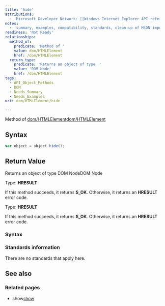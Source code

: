 ```yaml
---
title: 'hide'
attributions:
  - 'Microsoft Developer Network: [[Windows Internet Explorer API reference](http://msdn.microsoft.com/en-us/library/ie/hh828809%28v=vs.85%29.aspx) Article]'
notes:
  - 'summary, examples, compatibility, standards, clean-up of MSDN import'
readiness: 'Not Ready'
relationships:
  method_of:
    predicate: 'Method of '
    value: dom/HTMLElement
    href: /dom/HTMLElement
  return_type:
    predicate: 'Returns an object of type  '
    value: 'DOM Node'
    href: /dom/HTMLElement
tags:
  - API_Object_Methods
  - DOM
  - Needs_Summary
  - Needs_Examples
uri: dom/HTMLElement/hide

---
```

Method of [dom/HTMLElement](/dom/HTMLElement)[dom/HTMLElement](/dom/HTMLElement)

## Syntax

``` js
var object = object.hide();
```

## Return Value

Returns an object of type DOM NodeDOM Node

Type: **HRESULT**

If this method succeeds, it returns **S\_OK**. Otherwise, it returns an **HRESULT** error code.

Type: **HRESULT**

If this method succeeds, it returns **S\_OK**. Otherwise, it returns an **HRESULT** error code.

### Syntax

### Standards information

There are no standards that apply here.

## See also

### Related pages

-   show[show](/dom/HTMLElement/show)
